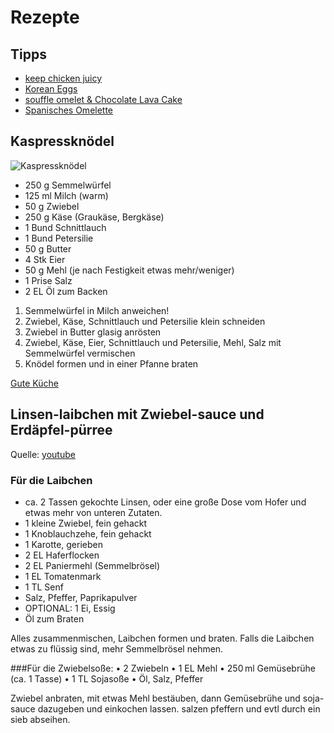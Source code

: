 # Rezepte

## Tipps
* [keep chicken juicy](https://youtube.com/shorts/ITPOSriLjtM?si=hHq9onnx0KYrNgLL)
* [Korean Eggs](https://youtube.com/shorts/R_xIKMAK36E?si=num0a3fDv-MIzCvR)
* [souffle omelet  & Chocolate Lava Cake](https://youtube.com/shorts/-uwGhSXenJc?si=QELohWpSzkgoryKe)
* [Spanisches Omelette](https://youtube.com/shorts/bSERj23wFzs?si=HBEdwooxCStzM1KQ)


## Kaspressknödel

![](https://www.gutekueche.at/storage/media/recipe/56859/resp/kaspressknoedel___webp_780_520.webp "Kaspressknödel")

* 250	g	Semmelwürfel
* 125	ml	Milch (warm)
* 50	g	Zwiebel
* 250	g	Käse (Graukäse, Bergkäse)
* 1	Bund	Schnittlauch
* 1	Bund	Petersilie
* 50	g	Butter
* 4	Stk	Eier
* 50	g	Mehl (je nach Festigkeit etwas mehr/weniger)
* 1	Prise	Salz
* 2	EL	Öl zum Backen

1. Semmelwürfel in Milch anweichen!
2. Zwiebel, Käse, Schnittlauch und Petersilie klein schneiden
3. Zwiebel in Butter glasig anrösten
4. Zwiebel, Käse, Eier, Schnittlauch und Petersilie, Mehl, Salz mit Semmelwürfel vermischen
5. Knödel formen und in einer Pfanne braten

[Gute Küche](https://www.gutekueche.at/kaspressknoedel-rezept-2152)

## Linsen-laibchen mit Zwiebel-sauce und Erdäpfel-pürree
Quelle: [youtube](https://www.youtube.com/watch?v=TbAH2Xl30TM&ab_channel=GesundeRezepte)

### Für die Laibchen
* ca. 2 Tassen gekochte Linsen, oder eine große Dose vom Hofer und etwas mehr von unteren Zutaten.
* 1 kleine Zwiebel, fein gehackt
* 1 Knoblauchzehe, fein gehackt
* 1 Karotte, gerieben
* 2 EL Haferflocken
* 2 EL Paniermehl (Semmelbrösel)
* 1 EL Tomatenmark
* 1 TL Senf
* Salz, Pfeffer, Paprikapulver
* OPTIONAL: 1 Ei, Essig
* Öl zum Braten

Alles zusammenmischen, Laibchen formen und braten. 
Falls die Laibchen etwas zu flüssig sind, mehr Semmelbrösel nehmen.

###Für die Zwiebelsoße:
 • 2 Zwiebeln
 • 1 EL Mehl
 • 250 ml Gemüsebrühe (ca. 1 Tasse)
 • 1 TL Sojasoße
 • Öl, Salz, Pfeffer

Zwiebel anbraten, mit etwas Mehl bestäuben, dann Gemüsebrühe und soja-sauce dazugeben und einkochen lassen.
salzen pfeffern und evtl durch ein sieb abseihen. 







